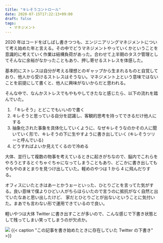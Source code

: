 ```yaml
---
title: "キレそうコントロール"
date: 2020-07-15T17:22:13+09:00
draft: false
tags:
  - マネジメント
---
```


2020 年はコードをばしばし書きつつも、エンジニアリングマネジメントについて考え始めた年と言える。その中でどうマネジメントやっていくかということを意識的に考えていく作業は結構負荷があった。合わせて上半期のタスク管理としてそんなに余裕がなかったこともあり、押し寄せるストレスを体感した。

基本的にストレスは自分が考える理想とのギャップから生まれるものと自覚しており、他人から受けるストレスはそうない。マネジメント上という意味ではないことを前提にして書くと、他人に興味がないからだと思われる。

そんな中で、なんかストレスでもやもやしてきたなと感じたら、以下の流れを踏んでいた。

1. 「キレそう」とどこでもいいので書く
1. キレそうと思っている自分を認識し、客観的思考を持ってできるだけ他人にする
1. 抽象化された事象を具体化していくように、なぜキレそうなのかその人に聞いていく形で、キレそうの下に生やすように書き出していく (キレそうツリーと呼んでいる)
1. どうすればよいか見えてくるので冷める

大体、並行して複数の物事を考えているときに起きがちなので、脳内でこれらをやろうとするとぐちゃぐちゃになってしまうこともあり、どこかに書き出してもやもやのまとまりを見つけ出していた。軽めのやつは 1 から 4 に飛んだりする。

オフィスにいたときはあーとかうぉーといった、ひとりごとを言ってた気がする。良い意味で僕よりひどい人がちらほらいたので言うのに抵抗がなく自然と出ていたなあと思い出したけど、 家だとひとりごとが出ないということに気付いた。まあでも言わない形で運用できているので良い。

軽いやつは大体 Twitter に書き出すことが多いので、こんな感じで下書き状態として残ってしまい笑ってしまうのが欠点か。

![](https://miro.medium.com/max/865/1*KIIHu7N2eNV-X1QtYEx4fg.png)
{{< caption "この記事を書き始めたときに存在していた Twitter の下書き" >}}

